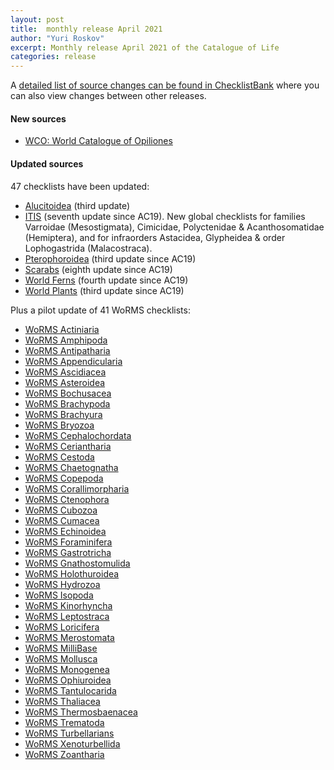 ```yaml
---
layout: post
title:  monthly release April 2021
author: "Yuri Roskov"
excerpt: Monthly release April 2021 of the Catalogue of Life
categories: release
---
```


A [detailed list of source changes can be found in ChecklistBank](https://www.checklistbank.org/dataset/2296/sourcemetrics?hideUnchanged=true&releaseKey=2242) where you can also view changes between other releases.

#### New sources

 * [WCO: World Catalogue of Opiliones](/data/dataset/2256)

#### Updated sources 

47 checklists have been updated:

 * [Alucitoidea](/data/dataset/2207) (third update)
 * [ITIS](/data/dataset/2144) (seventh update since AC19). New global checklists for families Varroidae (Mesostigmata), Cimicidae, Polyctenidae & Acanthosomatidae (Hemiptera), and for infraorders Astacidea, Glypheidea & order Lophogastrida (Malacostraca).
 * [Pterophoroidea](/data/dataset/1199) (third update since AC19)
 * [Scarabs](/data/dataset/1027) (eighth update since AC19)
 * [World Ferns](/data/dataset/1140) (fourth update since AC19)
 * [World Plants](/data/dataset/1141) (third update since AC19)

Plus a pilot update of 41 WoRMS checklists:

 * [WoRMS Actiniaria](/data/dataset/1176)
 * [WoRMS Amphipoda](/data/dataset/1202)
 * [WoRMS Antipatharia](/data/dataset/1194)
 * [WoRMS Appendicularia](/data/dataset/1178)
 * [WoRMS Ascidiacea](/data/dataset/1186)
 * [WoRMS Asteroidea](/data/dataset/1095)
 * [WoRMS Bochusacea](/data/dataset/1086)
 * [WoRMS Brachypoda](/data/dataset/1087)
 * [WoRMS Brachyura](/data/dataset/1108)
 * [WoRMS Bryozoa](/data/dataset/1081)
 * [WoRMS Cephalochordata](/data/dataset/1154)
 * [WoRMS Ceriantharia](/data/dataset/1179)
 * [WoRMS Cestoda](/data/dataset/1127)
 * [WoRMS Chaetognatha](/data/dataset/1132)
 * [WoRMS Copepoda](/data/dataset/1191)
 * [WoRMS Corallimorpharia](/data/dataset/1195)
 * [WoRMS Ctenophora](/data/dataset/1180)
 * [WoRMS Cubozoa](/data/dataset/1181)
 * [WoRMS Cumacea](/data/dataset/1058)
 * [WoRMS Echinoidea](/data/dataset/1106)
 * [WoRMS Foraminifera](/data/dataset/1157)
 * [WoRMS Gastrotricha](/data/dataset/1122)
 * [WoRMS Gnathostomulida](/data/dataset/1125)
 * [WoRMS Holothuroidea](/data/dataset/1107)
 * [WoRMS Hydrozoa](/data/dataset/1112)
 * [WoRMS Isopoda](/data/dataset/1094)
 * [WoRMS Kinorhyncha](/data/dataset/1153)
 * [WoRMS Leptostraca](/data/dataset/1105)
 * [WoRMS Loricifera](/data/dataset/1182)
 * [WoRMS Merostomata](/data/dataset/1152)
 * [WoRMS MilliBase](/data/dataset/1200)
 * [WoRMS Mollusca](/data/dataset/1130)
 * [WoRMS Monogenea](/data/dataset/1126)
 * [WoRMS Ophiuroidea](/data/dataset/1059)
 * [WoRMS Tantulocarida](/data/dataset/1092)
 * [WoRMS Thaliacea](/data/dataset/1185)
 * [WoRMS Thermosbaenacea](/data/dataset/1093)
 * [WoRMS Trematoda](/data/dataset/1128)
 * [WoRMS Turbellarians](/data/dataset/1193)
 * [WoRMS Xenoturbellida](/data/dataset/1100)
 * [WoRMS Zoantharia](/data/dataset/1197)
